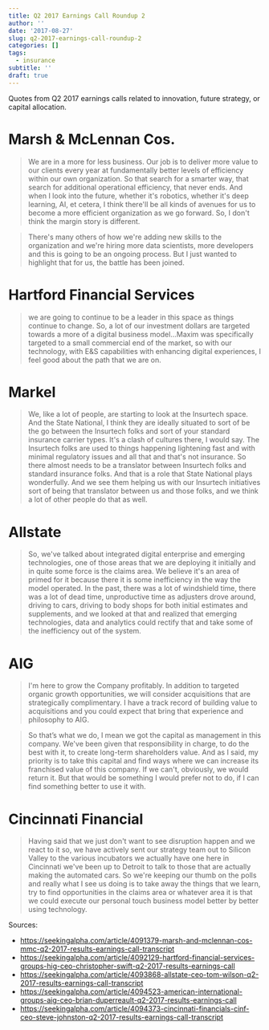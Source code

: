 ```yaml
---
title: Q2 2017 Earnings Call Roundup 2
author: ''
date: '2017-08-27'
slug: q2-2017-earnings-call-roundup-2
categories: []
tags:
  - insurance
subtitle: ''
draft: true
---
```


Quotes from Q2 2017 earnings calls related to innovation, future strategy, or capital allocation.

# Marsh & McLennan Cos.

> We are in a more for less business. Our job is to deliver more value to our clients every year at fundamentally better levels of efficiency within our own organization. So that search for a smarter way, that search for additional operational efficiency, that never ends. And when I look into the future, whether it's robotics, whether it's deep learning, AI, et cetera, I think there'll be all kinds of avenues for us to become a more efficient organization as we go forward. So, I don't think the margin story is different.

> There's many others of how we're adding new skills to the organization and we're hiring more data scientists, more developers and this is going to be an ongoing process. But I just wanted to highlight that for us, the battle has been joined.

# Hartford Financial Services

> we are going to continue to be a leader in this space as things continue to change. So, a lot of our investment dollars are targeted towards a more of a digital business model...Maxim was specifically targeted to a small commercial end of the market, so with our technology, with E&S capabilities with enhancing digital experiences, I feel good about the path that we are on.

# Markel

> We, like a lot of people, are starting to look at the Insurtech space. And the State National, I think they are ideally situated to sort of be the go between the Insurtech folks and sort of your standard insurance carrier types. It's a clash of cultures there, I would say. The Insurtech folks are used to things happening lightening fast and with minimal regulatory issues and all that and that's not insurance. So there almost needs to be a translator between Insurtech folks and standard insurance folks. And that is a role that State National plays wonderfully. And we see them helping us with our Insurtech initiatives sort of being that translator between us and those folks, and we think a lot of other people do that as well.

# Allstate

> So, we've talked about integrated digital enterprise and emerging technologies, one of those areas that we are deploying it initially and in quite some force is the claims area. We believe it's an area of primed for it because there it is some inefficiency in the way the model operated. In the past, there was a lot of windshield time, there was a lot of dead time, unproductive time as adjusters drove around, driving to cars, driving to body shops for both initial estimates and supplements, and we looked at that and realized that emerging technologies, data and analytics could rectify that and take some of the inefficiency out of the system.

# AIG

> I'm here to grow the Company profitably. In addition to targeted organic growth opportunities, we will consider acquisitions that are strategically complimentary. I have a track record of building value to acquisitions and you could expect that bring that experience and philosophy to AIG.

> So that’s what we do, I mean we got the capital as management in this company. We've been given that responsibility in charge, to do the best with it, to create long-term shareholders value. And as I said, my priority is to take this capital and find ways where we can increase its franchised value of this company. If we can't, obviously, we would return it. But that would be something I would prefer not to do, if I can find something better to use it with.

# Cincinnati Financial

> Having said that we just don't want to see disruption happen and we react to it so, we have actively sent our strategy team out to Silicon Valley to the various incubators we actually have one here in Cincinnati we've been up to Detroit to talk to those that are actually making the automated cars. So we're keeping our thumb on the polls and really what I see us doing is to take away the things that we learn, try to find opportunities in the claims area or whatever area it is that we could execute our personal touch business model better by better using technology.

Sources:

- https://seekingalpha.com/article/4091379-marsh-and-mclennan-cos-mmc-q2-2017-results-earnings-call-transcript
- https://seekingalpha.com/article/4092129-hartford-financial-services-groups-hig-ceo-christopher-swift-q2-2017-results-earnings-call
- https://seekingalpha.com/article/4093868-allstate-ceo-tom-wilson-q2-2017-results-earnings-call-transcript
- https://seekingalpha.com/article/4094523-american-international-groups-aig-ceo-brian-duperreault-q2-2017-results-earnings-call
- https://seekingalpha.com/article/4094373-cincinnati-financials-cinf-ceo-steve-johnston-q2-2017-results-earnings-call-transcript
